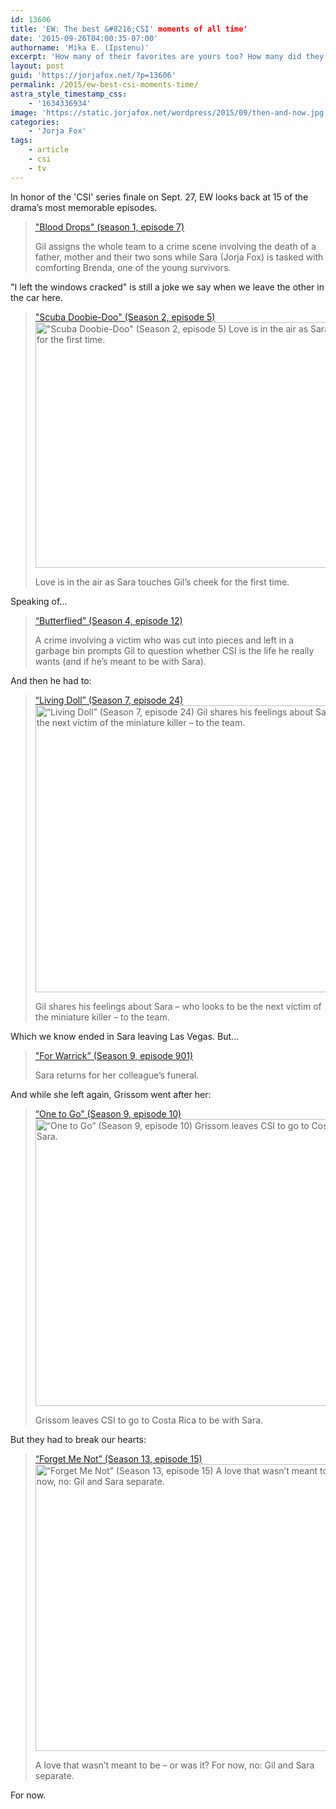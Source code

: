 ```yaml
---
id: 13606
title: 'EW: The best &#8216;CSI' moments of all time'
date: '2015-09-26T04:00:35-07:00'
authorname: 'Mika E. (Ipstenu)'
excerpt: 'How many of their favorites are yours too? How many did they miss?'
layout: post
guid: 'https://jorjafox.net/?p=13606'
permalink: /2015/ew-best-csi-moments-time/
astra_style_timestamp_css:
    - '1634336934'
image: 'https://static.jorjafox.net/wordpress/2015/09/then-and-now.jpg'
categories:
    - 'Jorja Fox'
tags:
    - article
    - csi
    - tv
---
```


In honor of the 'CSI' series finale on Sept. 27, EW looks back at 15 of the drama’s most memorable episodes.
<blockquote><a href="http://www.ew.com/gallery/csi-best-moments/2316393_blood-drops-season-1-episode-7">"Blood Drops" (season 1, episode 7)</a>

Gil assigns the whole team to a crime scene involving the death of a father, mother and their two sons while Sara (Jorja Fox) is tasked with comforting Brenda, one of the young survivors.</blockquote>
"I left the windows cracked" is still a joke we say when we leave the other in the car here.
<blockquote><a href="http://www.ew.com/gallery/csi-best-moments/2316398_scuba-doobie-doo-season-2-episode-5">"Scuba Doobie-Doo" (Season 2, episode 5)</a>

<img class="aligncenter size-full wp-image-13622" src="//jfo-static.net/wordpress/2015/09/SEASON-TWO-EPISODE-5.jpg" alt="&quot;Scuba Doobie-Doo&quot; (Season 2, episode 5) Love is in the air as Sara touches Gil’s cheek for the first time." width="612" height="393" />

Love is in the air as Sara touches Gil’s cheek for the first time.</blockquote>
Speaking of...
<blockquote><a href="http://www.ew.com/gallery/csi-best-moments/2316363_%E2%80%9Cbutterflied%E2%80%9D-season-4-episode-12">“Butterflied” (Season 4, episode 12)</a>

A crime involving a victim who was cut into pieces and left in a garbage bin prompts Gil to question whether CSI is the life he really wants (and if he’s meant to be with Sara).</blockquote>
And then he had to:
<blockquote><a href="http://www.ew.com/gallery/csi-best-moments/2316403_%E2%80%9Cliving-doll%E2%80%9D-season-7-episode-24">“Living Doll” (Season 7, episode 24)</a>

<img class="aligncenter size-full wp-image-13623" src="//jfo-static.net/wordpress/2015/09/Living-Doll.jpg" alt="“Living Doll” (Season 7, episode 24) Gil shares his feelings about Sara – who looks to be the next victim of the miniature killer – to the team." width="612" height="459" />

Gil shares his feelings about Sara – who looks to be the next victim of the miniature killer – to the team.</blockquote>
Which we know ended in Sara leaving Las Vegas. But...
<blockquote><a href="http://www.ew.com/gallery/csi-best-moments/2316373_warrick%E2%80%9D-season-9-episode-901">"For Warrick” (Season 9, episode 901)</a>

Sara returns for her colleague’s funeral.</blockquote>
And while she left again, Grissom went after her:
<blockquote><a href="http://www.ew.com/gallery/csi-best-moments/2316388_%E2%80%9Cone-go%E2%80%9D-season-9-episode-10">“One to Go” (Season 9, episode 10)</a>

<img class="aligncenter size-full wp-image-13624" src="//jfo-static.net/wordpress/2015/09/One-to-Go.jpg" alt="“One to Go” (Season 9, episode 10) Grissom leaves CSI to go to Costa Rica to be with Sara." width="612" height="459" />

Grissom leaves CSI to go to Costa Rica to be with Sara.</blockquote>
But they had to break our hearts:
<blockquote><a href="http://www.ew.com/gallery/csi-best-moments/2316368_%E2%80%9Cforget-me-not%E2%80%9D-season-13-episode-15">“Forget Me Not” (Season 13, episode 15)</a>

<img class="aligncenter size-full wp-image-13625" src="//jfo-static.net/wordpress/2015/09/Forget-Me-Not.jpg" alt="“Forget Me Not” (Season 13, episode 15) A love that wasn’t meant to be – or was it? For now, no: Gil and Sara separate." width="612" height="459" />

A love that wasn’t meant to be – or was it? For now, no: Gil and Sara separate.</blockquote>
For now.
